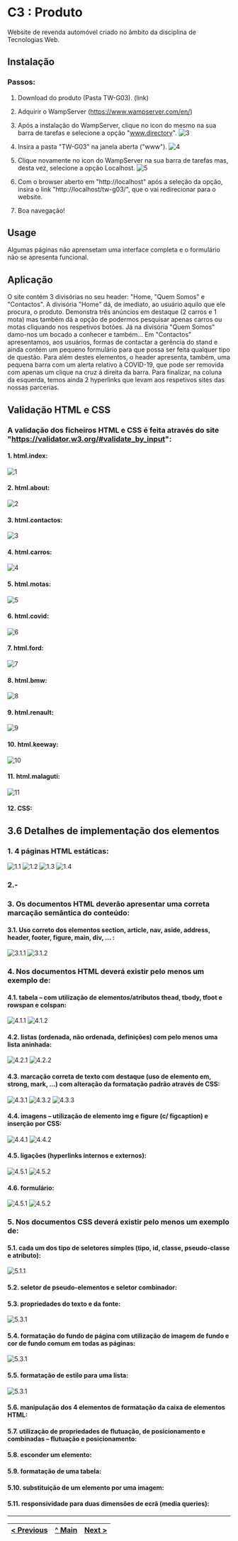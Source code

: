# C3 : Produto

Website de revenda automóvel criado no âmbito da disciplina de Tecnologias Web.

## Instalação

### Passos:
1. Download do produto (Pasta TW-G03). (link)
2. Adquirir o WampServer (https://www.wampserver.com/en/)
3. Após a instalação do WampServer, clique no icon do mesmo na sua barra de tarefas e selecione a opção "www.directory".
![3](https://i.imgur.com/BrHBHjZ.png) 

4. Insira a pasta "TW-G03" na janela aberta ("www").
![4](https://i.imgur.com/SidB99B.png) 

5. Clique novamente no icon do WampServer na sua barra de tarefas mas, desta vez, selecione a opção Localhost.
![5](https://i.imgur.com/OxZttbK.png) 

6. Com o browser aberto em "http://localhost" após a seleção da opção, insira o link "http://localhost/tw-g03/", que o vai redirecionar para o website.
7. Boa navegação!

## Usage

Algumas páginas não aprensetam uma interface completa e o formulário não se apresenta funcional.

## Aplicação

O site contém 3 divisórias no seu header: "Home, "Quem Somos" e "Contactos". A divisória "Home" dá, de imediato, ao usuário aquilo que ele procura, o produto. Demonstra três anúncios em destaque (2 carros e 1 mota) mas também dá a opção de podermos pesquisar apenas carros ou motas cliquando nos respetivos botões. Já na divisória "Quem Somos" damo-nos um bocado a conhecer e também... Em "Contactos" apresentamos, aos usuários, formas de contactar a gerência do stand e ainda contém um pequeno formulário para que possa ser feita qualquer tipo de questão. Para além destes elementos, o header apresenta, também, uma pequena barra com um alerta relativo à COVID-19, que pode ser removida com apenas um clique na cruz á direita da barra. Para finalizar, na coluna da esquerda, temos ainda 2 hyperlinks que levam aos respetivos sites das nossas parcerias.


## Validação HTML e CSS

### A validação dos ficheiros HTML e CSS é feita através do site "https://validator.w3.org/#validate_by_input":
#### 1. html.index:

![1](https://i.imgur.com/DCkkRBR.png)

#### 2. html.about:

![2](https://i.imgur.com/aqWrKCI.png)

#### 3. html.contactos:

![3](https://i.imgur.com/9ua8ZXR.png)

#### 4. html.carros:

![4](https://i.imgur.com/u3HYs6Y.png)

#### 5. html.motas:

![5](https://i.imgur.com/xmVgazz.png)

#### 6. html.covid:

![6](https://i.imgur.com/XtojsMq.png)

#### 7. html.ford:

![7](https://i.imgur.com/tffrsFb.png)

#### 8. html.bmw:

![8](https://i.imgur.com/7m95tGx.png)

#### 9. html.renault:

![9](https://i.imgur.com/LXOeXot.png)

#### 10. html.keeway:

![10](https://i.imgur.com/wONSYOg.png)

#### 11. html.malaguti:

![11](https://i.imgur.com/9QRZngU.png)

#### 12. CSS:










## 3.6 Detalhes de implementação dos elementos

### 1. 4 páginas HTML estáticas:
![1.1](https://i.imgur.com/eMjwtTo.png) ![1.2](https://i.imgur.com/aiH9Q5h.png) ![1.3](https://i.imgur.com/SlwPSHh.png) ![1.4](https://i.imgur.com/QygSwCE.png) 

### 2.-

### 3. Os documentos HTML deverão apresentar uma correta marcação semântica do conteúdo:

  #### 3.1. Uso correto dos elementos section, article, nav, aside, address, header, footer, figure, main, div, ... :
  ![3.1.1](https://i.imgur.com/r6friE2.png) ![3.1.2](https://i.imgur.com/U5Nj1XU.png)

### 4. Nos documentos HTML deverá existir pelo menos um exemplo de:

 #### 4.1. tabela – com utilização de elementos/atributos thead, tbody, tfoot e rowspan e colspan:
  ![4.1.1](https://i.imgur.com/i3ea9Mm.png) ![4.1.2](https://i.imgur.com/eiMUNU7.png)
  
 #### 4.2. listas (ordenada, não ordenada, definições) com pelo menos uma lista aninhada:
  ![4.2.1](https://i.imgur.com/GDqLPsY.png) ![4.2.2](https://i.imgur.com/TnBWhTq.png)
  
 #### 4.3. marcação correta de texto com destaque (uso de elemento em, strong, mark, …) com alteração da formatação padrão através de CSS:
  ![4.3.1](https://i.imgur.com/m3rKVYk.png) ![4.3.2](https://i.imgur.com/ZLWwZ39.png) ![4.3.3](https://i.imgur.com/CEIl9E5.png)
  
 #### 4.4. imagens – utilização de elemento img e figure (c/ figcaption) e inserção por CSS:
  ![4.4.1](https://i.imgur.com/iVwWtAW.png)  ![4.4.2](https://i.imgur.com/JZO3vJE.png)
  
 #### 4.5. ligações (hyperlinks internos e externos):
  
  ![4.5.1](https://i.imgur.com/9nkRfJu.png)  ![4.5.2](https://i.imgur.com/NH6AqQh.png)
  
 #### 4.6. formulário:
  
  ![4.5.1](https://i.imgur.com/PQjSEla.png)  ![4.5.2](https://i.imgur.com/VaYe4Ic.png)
  
### 5. Nos documentos CSS deverá existir pelo menos um exemplo de:
  
 #### 5.1. cada um dos tipo de seletores simples (tipo, id, classe, pseudo-classe e atributo):
  ![5.1.1](https://i.imgur.com/VaYe4Ic.png)
  
 #### 5.2. seletor de pseudo-elementos e seletor combinador:
  
 #### 5.3. propriedades do texto e da fonte:
  
  ![5.3.1](https://i.imgur.com/KnKuKkE.png)
 
 #### 5.4. formatação do fundo de página com utilização de imagem de fundo e cor de fundo comum em todas as páginas:
  
  ![5.3.1](https://i.imgur.com/lAPWCZ2.png)
  
 #### 5.5. formatação de estilo para uma lista:
  
  ![5.3.1](https://i.imgur.com/nACMLbx.png)

 #### 5.6. manipulação dos 4 elementos de formatação da caixa de elementos HTML:
  
 #### 5.7. utilização de propriedades de flutuação, de posicionamento e combinadas – flutuação e posicionamento:
  
 #### 5.8. esconder um elemento:
  
 #### 5.9. formatação de uma tabela:
  
 #### 5.10. substituição de um elemento por uma imagem:
  
 #### 5.11. responsividade para duas dimensões de ecrã (media queries):

  
  

  
  


---
[< Previous](c2.md) | [^ Main](https://github.com/TW-G03/TrabalhoFinal) | [Next >](c4.md)
:--- | :---: | ---: 

